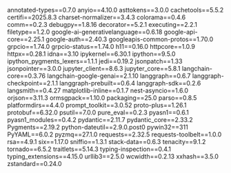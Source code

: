 annotated-types==0.7.0
anyio==4.10.0
asttokens==3.0.0
cachetools==5.5.2
certifi==2025.8.3
charset-normalizer==3.4.3
colorama==0.4.6
comm==0.2.3
debugpy==1.8.16
decorator==5.2.1
executing==2.2.1
filetype==1.2.0
google-ai-generativelanguage==0.6.18
google-api-core==2.25.1
google-auth==2.40.3
googleapis-common-protos==1.70.0
grpcio==1.74.0
grpcio-status==1.74.0
h11==0.16.0
httpcore==1.0.9
httpx==0.28.1
idna==3.10
ipykernel==6.30.1
ipython==9.5.0
ipython_pygments_lexers==1.1.1
jedi==0.19.2
jsonpatch==1.33
jsonpointer==3.0.0
jupyter_client==8.6.3
jupyter_core==5.8.1
langchain-core==0.3.76
langchain-google-genai==2.1.10
langgraph==0.6.7
langgraph-checkpoint==2.1.1
langgraph-prebuilt==0.6.4
langgraph-sdk==0.2.6
langsmith==0.4.27
matplotlib-inline==0.1.7
nest-asyncio==1.6.0
orjson==3.11.3
ormsgpack==1.10.0
packaging==25.0
parso==0.8.5
platformdirs==4.4.0
prompt_toolkit==3.0.52
proto-plus==1.26.1
protobuf==6.32.0
psutil==7.0.0
pure_eval==0.2.3
pyasn1==0.6.1
pyasn1_modules==0.4.2
pydantic==2.11.7
pydantic_core==2.33.2
Pygments==2.19.2
python-dateutil==2.9.0.post0
pywin32==311
PyYAML==6.0.2
pyzmq==27.1.0
requests==2.32.5
requests-toolbelt==1.0.0
rsa==4.9.1
six==1.17.0
sniffio==1.3.1
stack-data==0.6.3
tenacity==9.1.2
tornado==6.5.2
traitlets==5.14.3
typing-inspection==0.4.1
typing_extensions==4.15.0
urllib3==2.5.0
wcwidth==0.2.13
xxhash==3.5.0
zstandard==0.24.0
